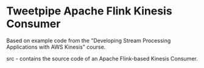 # Tweetpipe Apache Flink Kinesis Consumer 
Based on example code from the "Developing Stream Processing Applications with AWS Kinesis" course.

src - contains the source code of an Apache Flink-based Kinesis Consumer.
